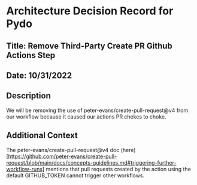 # Architecture Decision Record for Pydo

## Title: Remove Third-Party Create PR Github Actions Step 
## Date: 10/31/2022
## Description
We will be removing the use of peter-evans/create-pull-request@v4 from our workflow because it caused our actions PR chekcs to choke. 
## Additional Context
The peter-evans/create-pull-request@v4 doc (here)[https://github.com/peter-evans/create-pull-request/blob/main/docs/concepts-guidelines.md#triggering-further-workflow-runs] mentions that pull requests created by the action using the default GITHUB_TOKEN cannot trigger other workflows.